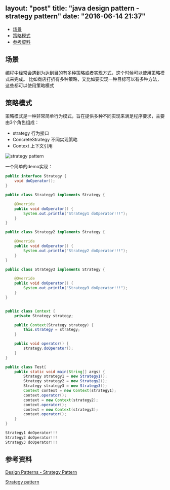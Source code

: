 layout: "post"
title: "java design pattern - strategy pattern"
date: "2016-06-14 21:37"
---

<!-- TOC depthFrom:2 depthTo:6 withLinks:1 updateOnSave:1 orderedList:0 -->

- [场景](#场景)
- [策略模式](#策略模式)
- [参考资料](#参考资料)

<!-- /TOC -->

## 场景
  编程中经常会遇到为达到目的有多种策略或者实现方式，这个时候可以使用策略模式来完成。
  比如商店打折有多种策略，又比如要实现一种目标可以有多种方法，这些都可以使用策略模式

## 策略模式

  策略模式是一种非常简单行为模式，旨在提供多种不同实现来满足程序要求，主要由3个角色组成：

- strategy 行为接口
- ConcreteStrategy 不同实现策略
- Context  上下文引用

![strategy pattern](/images/2016/06/Strategy_Pattern_uml.png)

<!--more-->

一个简单的demo实现：
```java
public interface Strategy {
    void doOperator();
}
```
```java
public class Strategy1 implements Strategy {

    @Override
    public void doOperator() {
        System.out.println("Strategy1 doOperator!!!");
    }
}
```
```java
public class Strategy2 implements Strategy {

    @Override
    public void doOperator() {
        System.out.println("Strategy2 doOperator!!!");
    }
}
```
```java
public class Strategy3 implements Strategy {

    @Override
    public void doOperator() {
        System.out.println("Strategy3 doOperator!!!");
    }
}
```
```java

public class Context {
    private Strategy strategy;

    public Context(Strategy strategy) {
        this.strategy = strategy;
    }

    public void operator() {
        strategy.doOperator();
    }
}
```
```java
public class Test{
    public static void main(String[] args) {
        Strategy strategy1 = new Strategy1();
        Strategy strategy2 = new Strategy2();
        Strategy strategy3 = new Strategy3();
        Context context = new Context(strategy1);
        context.operator();
        context = new Context(strategy2);
        context.operator();
        context = new Context(strategy3);
        context.operator();
    }
}

```
```java
Strategy1 doOperator!!!
Strategy2 doOperator!!!
Strategy3 doOperator!!!

```
## 参考资料
[Design Patterns - Strategy Pattern][dd571105]

  [dd571105]: http://www.tutorialspoint.com/design_pattern/strategy_pattern.htm "Design Patterns - Strategy Pattern"

[Strategy pattern][ffd6b6ab]

  [ffd6b6ab]: https://en.wikipedia.org/wiki/Strategy_pattern#Java "Strategy pattern"
